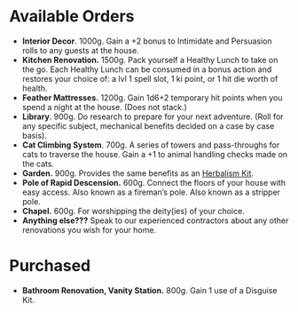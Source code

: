 # Available Orders

- **Interior Decor**. 1000g. Gain a +2 bonus to Intimidate and Persuasion rolls to any guests at the house.
- **Kitchen Renovation.** 1500g. Pack yourself a Healthy Lunch to take on the go. Each Healthy Lunch can be consumed in a bonus action and restores your choice of: a lvl 1 spell slot, 1 ki point, or 1 hit die worth of health.
- **Feather Mattresses.** 1200g. Gain 1d6+2 temporary hit points when you spend a night at the house. (Does not stack.)
- **Library**. 900g. Do research to prepare for your next adventure. (Roll for any specific subject, mechanical benefits decided on a case by case basis).
- **Cat Climbing System**. 700g. A series of towers and pass-throughs for cats to traverse the house. Gain a +1 to animal handling checks made on the cats.
- **Garden.** 900g. Provides the same benefits as an [Herbalism Kit](https://static1.squarespace.com/static/5bd88db093a6320f071b1a50/t/5d63d4a9543723000174b691/1566823597272/Herbalism+Kit.pdf).
- **Pole of Rapid Descension.** 600g. Connect the floors of your house with easy access. Also known as a fireman’s pole. Also known as a stripper pole.
- **Chapel.** 600g. For worshipping the deity(ies) of your choice.
- **Anything else???** Speak to our experienced contractors about any other renovations you wish for your home.

  

# Purchased

- **Bathroom Renovation, Vanity Station.** 800g. Gain 1 use of a Disguise Kit.